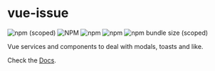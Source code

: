 # vue-issue

![npm (scoped)](https://img.shields.io/npm/v/@desislavsd/vue-issue.svg) ![NPM](https://img.shields.io/npm/l/@desislavsd/vue-issue.svg) 
![npm](https://img.shields.io/npm/dt/@desislavsd/vue-issue.svg)
![npm](https://img.shields.io/npm/dw/@desislavsd/vue-issue.svg) 
![npm bundle size (scoped)](https://img.shields.io/bundlephobia/minzip/@desislavsd/vue-issue.svg) 

Vue services and components to deal with modals, toasts and like. 

Check the [Docs](https://desislavsd.github.io/vue-issue).

